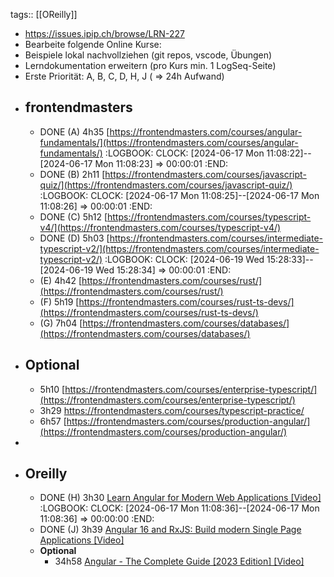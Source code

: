 tags:: [[OReilly]]

- https://issues.ipip.ch/browse/LRN-227
- Bearbeite folgende Online Kurse:
- Beispiele lokal nachvollziehen (git repos, vscode, Übungen)
- Lerndokumentation erweitern (pro Kurs min. 1 LogSeq-Seite)
- Erste Priorität: A, B, C, D, H, J ( => 24h Aufwand)
- ## frontendmasters
	- DONE (A) 4h35 [https://frontendmasters.com/courses/angular-fundamentals/](https://frontendmasters.com/courses/angular-fundamentals/)
	  :LOGBOOK:
	  CLOCK: [2024-06-17 Mon 11:08:22]--[2024-06-17 Mon 11:08:23] =>  00:00:01
	  :END:
	- DONE (B) 2h11 [https://frontendmasters.com/courses/javascript-quiz/](https://frontendmasters.com/courses/javascript-quiz/)
	  :LOGBOOK:
	  CLOCK: [2024-06-17 Mon 11:08:25]--[2024-06-17 Mon 11:08:26] =>  00:00:01
	  :END:
	- DONE (C) 5h12 [https://frontendmasters.com/courses/typescript-v4/](https://frontendmasters.com/courses/typescript-v4/)
	- DONE (D) 5h03 [https://frontendmasters.com/courses/intermediate-typescript-v2/](https://frontendmasters.com/courses/intermediate-typescript-v2/)
	  :LOGBOOK:
	  CLOCK: [2024-06-19 Wed 15:28:33]--[2024-06-19 Wed 15:28:34] =>  00:00:01
	  :END:
	- (E) 4h42 [https://frontendmasters.com/courses/rust/](https://frontendmasters.com/courses/rust/)
	- (F) 5h19 [https://frontendmasters.com/courses/rust-ts-devs/](https://frontendmasters.com/courses/rust-ts-devs/)
	- (G) 7h04 [https://frontendmasters.com/courses/databases/](https://frontendmasters.com/courses/databases/)
- ## Optional
	- 5h10 [https://frontendmasters.com/courses/enterprise-typescript/](https://frontendmasters.com/courses/enterprise-typescript/)
	- 3h29 https://frontendmasters.com/courses/typescript-practice/
	- 6h57 [https://frontendmasters.com/courses/production-angular/](https://frontendmasters.com/courses/production-angular/)
-
- ## Oreilly
	- DONE (H) 3h30 [Learn Angular for Modern Web Applications [Video]]([https://learning.oreilly.com/course/learn-angular-for/9780137324842/](https://learning.oreilly.com/course/learn-angular-for/9780137324842/))
	  :LOGBOOK:
	  CLOCK: [2024-06-17 Mon 11:08:36]--[2024-06-17 Mon 11:08:36] =>  00:00:00
	  :END:
	- DONE (J) 3h39 [Angular 16 and RxJS: Build modern Single Page Applications [Video]]([https://learning.oreilly.com/videos/angular-16-and/10000DIVC202416/](https://learning.oreilly.com/videos/angular-16-and/10000DIVC202416/))
	- **Optional**
		- 34h58 [Angular - The Complete Guide [2023 Edition] [Video]]([https://learning.oreilly.com/course/angular-the/9781788998437/](https://learning.oreilly.com/course/angular-the/9781788998437/))